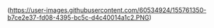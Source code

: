 (https://user-images.githubusercontent.com/60534924/155761350-b7ce2e37-fd08-4395-bc5c-d4c40014a1c2.PNG)
